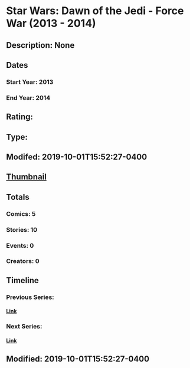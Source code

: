 # Star Wars: Dawn of the Jedi - Force War (2013 - 2014)
## Description: None
## Dates
### Start Year: 2013
### End Year: 2014
## Rating: 
## Type: 
## Modifed: 2019-10-01T15:52:27-0400
## [Thumbnail](http://i.annihil.us/u/prod/marvel/i/mg/3/60/5d9376322d52a.jpg)
## Totals
### Comics: 5
### Stories: 10
### Events: 0
### Creators: 0
## Timeline
### Previous Series: 
#### [Link]()
### Next Series: 
#### [Link]()
## Modified: 2019-10-01T15:52:27-0400